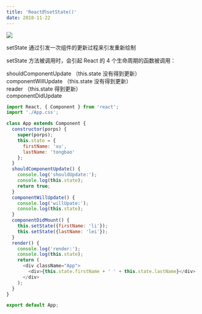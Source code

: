 ```yaml
---
title: 'React的setState()'
date: 2018-11-22
---   
```

![](https://img-blog.csdnimg.cn/20181122113305717.png)

setState 通过引发一次组件的更新过程来引发重新绘制

setState 方法被调用时，会引起 React 的 4 个生命周期的函数被调用：

shouldComponentUpdate （this.state 没有得到更新）  
componentWillUpdate （this.state 没有得到更新）  
reader （this.state 得到更新）  
componentDidUpdate

```javascript
import React, { Component } from 'react';
import './App.css';

class App extends Component {
  constructor(porps) {
    super(porps);
    this.state = {
      firstName: 'xu',
      lastName: 'tongbao'
    };
  }
  shouldComponentUpdate() {
    console.log('shouldUpdate:');
    console.log(this.state);
    return true;
  }
  componentWillUpdate() {
    console.log('willUpate:');
    console.log(this.state);
  }
  componentDidMount() {
    this.setState({firstName: 'li'});
    this.setState({lastName: 'lei'});
  }
  render() {
    console.log('render:');
    console.log(this.state);    
    return (
      <div className="App">
        <div>{this.state.firstName + ' ' + this.state.lastName}</div>
      </div>
    );
  }
}

export default App;
```